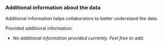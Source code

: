 ### Additional information about the data

Additional information helps collaborators to better understand the data.

Provided additional information:

  - *No additional information provided currently. Feel free to add.*